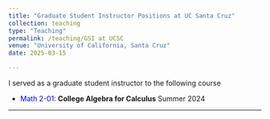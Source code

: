 ```yaml
---
title: "Graduate Student Instructor Positions at UC Santa Cruz"
collection: teaching
type: "Teaching"
permalink: /teaching/GSI at UCSC
venue: "University of California, Santa Cruz"
date: 2025-03-15

---
```


I served as a graduate student instructor to the following course

- <span style="color:blue">Math 2-01</span>: **College Algebra for Calculus** Summer 2024

---